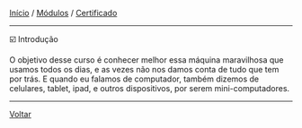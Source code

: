 [Início](https://github.com/Thalyalm/rocketseat-trilha-conectar) /
[Módulos](https://github.com/Thalyalm/rocketseat-trilha-conectar/tree/main/modulos) /
[Certificado](https://github.com/Thalyalm/rocketseat-trilha-conectar/tree/main/certificado/certificado-trilha-conectar.pdf)

---

:ballot_box_with_check: Introdução

O objetivo desse curso é conhecer melhor essa máquina maravilhosa que usamos todos os dias, e as vezes não nos damos conta de tudo que tem por trás. E quando eu falamos de computador, também dizemos de celulares, tablet, ipad, e outros dispositivos, por serem mini-computadores.

---

[Voltar](https://github.com/Thalyalm/rocketseat-trilha-conectar/tree/main/aulas/computador-software-e-hardware)